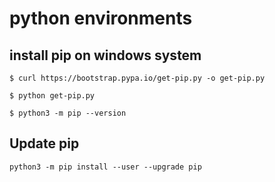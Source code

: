 # python environments

## install pip on windows system

```
$ curl https://bootstrap.pypa.io/get-pip.py -o get-pip.py

$ python get-pip.py

$ python3 -m pip --version
```

## Update pip

```
python3 -m pip install --user --upgrade pip
```
